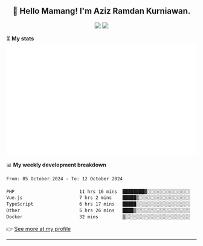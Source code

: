 <h2 align="center">👋 Hello Mamang! I'm Aziz Ramdan Kurniawan.</h2>  
<p align="center">
  <img src="https://komarev.com/ghpvc/?username=azizramdan">
  <img src="https://wakatime.com/badge/user/90056fa0-4c31-4eca-954e-2a3ac05896f9.svg">
</p>
    
⏳ **My stats**  
![](https://raw.githubusercontent.com/azizramdan/github-stats/master/generated/overview.svg#gh-dark-mode-only)

📊 **My weekly development breakdown**
<!--START_SECTION:waka-->

```txt
From: 05 October 2024 - To: 12 October 2024

PHP                        11 hrs 16 mins  ████████▓░░░░░░░░░░░░░░░░   34.79 %
Vue.js                     7 hrs 2 mins    █████▒░░░░░░░░░░░░░░░░░░░   21.75 %
TypeScript                 6 hrs 17 mins   █████░░░░░░░░░░░░░░░░░░░░   19.42 %
Other                      5 hrs 26 mins   ████▒░░░░░░░░░░░░░░░░░░░░   16.81 %
Docker                     32 mins         ▒░░░░░░░░░░░░░░░░░░░░░░░░   01.66 %
```

<!--END_SECTION:waka-->
👉 [See more at my profile](https://wakatime.com/@azizramdan)
***
